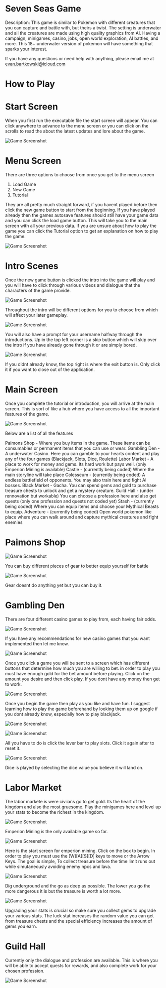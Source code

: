 # Seven Seas Game
Description: This game is similar to Pokemon with different creatures that you can capture and battle with, but theirs a twist. The setting is underwater and all the creatures are made using high quality graphics from AI. Having a campaign, minigames, casino, jobs, open world exploration, AI battles, and more. This 18+ underwater version of pokemon will have something that sparks your interest.

If you have any questions or need help with anything, please email me at evan.bartkowski@icloud.com

# How to Play



# Start Screen

When you first run the executable file the start screen will appear. You can click anywhere to advance to the menu screen or you can click on the scrolls to read the about the latest updates and lore about the game.

![Game Screenshot](readme_images/readme1.png)

# Menu Screen

There are three options to choose from once you get to the menu screen
1. Load Game
2. New Game
3. Tutorial

They are all pretty much straight forward, if you havent played before then click the new game button to start from the beginning. If you have played already then the games autosave features should still have your game data and you can click the load game button. This will take you to the main screen with all your previous data. If you are unsure about how to play the game you can click the Tutorial option to get an explanation on how to play the game.

![Game Screenshot](readme_images/readme2.png)

# Intro Scenes

Once the new game button is clicked the intro into the game will play and you will have to click through various videos and dialogue that the characters of the game provide.

![Game Screenshot](readme_images/readme3.png)

Throughout the intro will be different options for you to choose from which will affect your later gameplay. 

![Game Screenshot](readme_images/readme5.png)

You will also have a prompt for your username halfway through the introductions. Up in the top left corner is a skip button which will skip over the intro if you have already gone through it or are simply bored.

![Game Screenshot](readme_images/readme4.png)

If you didnt already know, the top right is where the exit button is. Only click it if you want to close out of the application.

# Main Screen

Once you complete the tutorial or introduction, you will arrive at the main screen. This is sort of like a hub where you have access to all the important features of the game. 

![Game Screenshot](readme_images/readme7.png)

Below are a list of all the features

Paimons Shop - Where you buy items in the game. These items can be consumables or permanent items that you can use or wear.
Gambling Den - A underwater Casino. Here you can gamble to your hearts content and play any of the four games (Blackjack, Slots, Dice, Roulette)
Labor Market - A place to work for money and gems. Its hard work but pays well. (only Emperion Mining is available)
Castle - (currently being coded) Where the main storyline will take place
Colesseum - (currently being coded) A endless battlefield of opponents. You may also train here and fight AI bosses.
Black Market - Gacha. You can spend gems and gold to purchase treasure chests to unlock and get a mystery creature.
Guild Hall - (under rennovation but workable) You can choose a profession here and also get quests (only one profession and quests not coded yet)
Stash - (currently being coded) Where you can equip items and choose your Mythical Beasts to equip.
Adventure - (currently being coded) Open world pokemon like place where you can walk around and capture mythical creatures and fight enemies

# Paimons Shop

![Game Screenshot](readme_images/readme8.png)

You can buy different pieces of gear to better equip yourself for battle

![Game Screenshot](readme_images/readme9.png)

Gear doesnt do anything yet but you can buy it.

# Gambling Den

There are four different casino games to play from, each having fair odds. 

![Game Screenshot](readme_images/readme10.png)

If you have any recommendations for new casino games that you want implemented then let me know.

![Game Screenshot](readme_images/readme11.png)

Once you click a game you will be sent to a screen which has different buttons that determine how much you are willing to bet. in order to play you must have enough gold for the bet amount before playing. Click on the amount you desire and then click play. If you dont have any money then get to work.

![Game Screenshot](readme_images/readme12.png)

Once you begin the game then play as you like and have fun. I suggest learning how to play the game beforehand by looking them up on google if you dont already know, especially how to play blackjack.

![Game Screenshot](readme_images/readme13.png)



![Game Screenshot](readme_images/readme14.png)

All you have to do is click the lever bar to play slots. Click it again after to reset it.

![Game Screenshot](readme_images/readme16.png)

Dice is played by selecting the dice value you believe it will land on.

# Labor Market

The labor markete is were civiians go to get gold. Its the heart of the kingdom and also the most gruesome. Play the minigames here and level up your stats to become the richest in the kingdom.

![Game Screenshot](readme_images/readme17.png)

Emperion Mining is the only available game so far.

![Game Screenshot](readme_images/readme19.png)

Here is the start screen for emperion mining. Click on the box to begin. In order to play you must use the [W][A][S][D] keys to move or the Arrow Keys. The goal is simple, To collect treasure before the time limit runs out while simutaneously avoiding enemy npcs and lava.

![Game Screenshot](readme_images/readme18.png)

Dig underground and the go as deep as possible. The lower you go the more dangerous it is but the treasure is worth a lot more.

![Game Screenshot](readme_images/readme20.png)

Upgrading your stats is crucial so make sure you collect gems to upgrade your various stats. The luck stat increases the random value you can get from treasure chests and the special efficiency increases the amount of gems you earn.

# Guild Hall

Currently only the dialogue and profession are available. This is where you will be able to accept quests for rewards, and also complete work for your chosen profession.

![Game Screenshot](readme_images/readme21.png)




